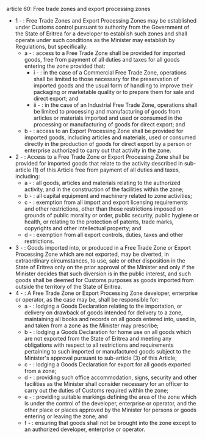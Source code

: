 article 60: Free trade zones and export processing zones

<ul>
			<li>1 - : Free Trade Zones and Export Processing Zones may be established under Customs control pursuant to authority from the Government of the State of Eritrea for a developer to establish such zones and shall operate under such conditions as the Minister may establish by Regulations, but specifically: <ul>
						<li>a - : access to a Free Trade Zone shall be provided for imported goods, free from payment of all duties and taxes for all goods entering the zone provided that: <ul>
									<li>i - : in the case of a Commercial Free Trade Zone, operations shall be limited to those necessary for the preservation of imported goods and the usual form of handling to improve their packaging or marketable quality or to prepare them for sale and direct export; and<ul>
									</ul></li>									<li>ii - : in the case of an Industrial Free Trade Zone, operations shall be limited to processing and manufacturing of goods from articles or materials imported and used or consumed in the processing or manufacturing of goods for direct export; and <ul>
									</ul></li>						</ul></li>						<li>b - : access to an Export Processing Zone shall be provided for imported goods, including articles and materials, used or consumed directly in the production of goods for direct export by a person or enterprise authorized to carry out that activity in the zone. <ul>
						</ul></li>			</ul></li>			<li>2 - : Access to a Free Trade Zone or Export Processing Zone shall be provided for imported goods that relate to the activity described in sub-article (1) of this Article free from payment of all duties and taxes, including: <ul>
						<li>a - : all goods, articles and materials relating to the authorized activity, and in the construction of the facilities within the zone; <ul>
						</ul></li>						<li>b - : all capital equipment and machinery related to zone activities;<ul>
						</ul></li>						<li>c - : exemption from all import and export licensing requirements and other restrictions, other than those restrictions imposed on grounds of public morality or order, public security, public hygiene or health, or relating to the protection of patents, trade marks, copyrights and other intellectual property; and <ul>
						</ul></li>						<li>d - : exemption from all export controls, duties, taxes and other restrictions. <ul>
						</ul></li>			</ul></li>			<li>3 - : Goods imported into, or produced in a Free Trade Zone or Export Processing Zone which are not exported, may be diverted, in extraordinary circumstances, to use, sale or other disposition in the State of Eritrea only on the prior approval of the Minister and only if the Minister decides that such diversion is in the public interest, and such goods shall be deemed for Customs purposes as goods imported from outside the territory of the State of Eritrea. <ul>
			</ul></li>			<li>4 - : A Free Trade Zone or Export Processing Zone developer, enterprise or operator, as the case may be, shall be responsible for: <ul>
						<li>a - : lodging a Goods Declaration relating to the importation, or delivery on drawback of goods intended for delivery to a zone, maintaining all books and records on all goods entered into, used in, and taken from a zone as the Minister may prescribe; <ul>
						</ul></li>						<li>b - : lodging a Goods Declaration for home use on all goods which are not exported from the State of Eritrea and meeting any obligations with respect to all restrictions and requirements pertaining to such imported or manufactured goods subject to the Minister&#39;s approval pursuant to sub-article (3) of this Article; <ul>
						</ul></li>						<li>c - : lodging a Goods Declaration for export for all goods exported from a zone;<ul>
						</ul></li>						<li>d - : providing such office accommodation, signs, security and other facilities as the Minister shall consider necessary for an officer to carry out the duties of Customs required within the zone; <ul>
						</ul></li>						<li>e - : providing suitable markings defining the area of the zone which is under the control of the developer, enterprise or operator, and the other place or places approved by the Minister for persons or goods entering or leaving the zone; and <ul>
						</ul></li>						<li>f - : ensuring that goods shall not be brought into the zone except to an authorized developer, enterprise or operator. <ul>
						</ul></li>			</ul></li></ul>